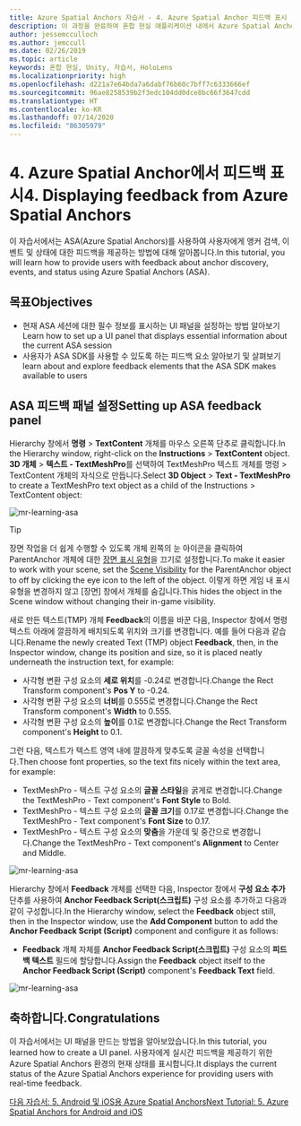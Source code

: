 ```yaml
---
title: Azure Spatial Anchors 자습서 - 4. Azure Spatial Anchor 피드백 표시
description: 이 과정을 완료하여 혼합 현실 애플리케이션 내에서 Azure Spatial Anchors를 구현하는 방법을 알아봅니다.
author: jessemcculloch
ms.author: jemccull
ms.date: 02/26/2019
ms.topic: article
keywords: 혼합 현실, Unity, 자습서, HoloLens
ms.localizationpriority: high
ms.openlocfilehash: d221a7e64bda7a6dabf76b60c7bff7c6333666ef
ms.sourcegitcommit: 96ae8258539b2f3edc104dd0dce8bc66f3647cdd
ms.translationtype: HT
ms.contentlocale: ko-KR
ms.lasthandoff: 07/14/2020
ms.locfileid: "86305979"
---
```

# <a name="4-displaying-feedback-from-azure-spatial-anchors"></a><span data-ttu-id="2f6a3-105">4. Azure Spatial Anchor에서 피드백 표시</span><span class="sxs-lookup"><span data-stu-id="2f6a3-105">4. Displaying feedback from Azure Spatial Anchors</span></span>

<span data-ttu-id="2f6a3-106">이 자습서에서는 ASA(Azure Spatial Anchors)를 사용하여 사용자에게 앵커 검색, 이벤트 및 상태에 대한 피드백을 제공하는 방법에 대해 알아봅니다.</span><span class="sxs-lookup"><span data-stu-id="2f6a3-106">In this tutorial, you will learn how to provide users with feedback about anchor discovery, events, and status using Azure Spatial Anchors (ASA).</span></span>

## <a name="objectives"></a><span data-ttu-id="2f6a3-107">목표</span><span class="sxs-lookup"><span data-stu-id="2f6a3-107">Objectives</span></span>

* <span data-ttu-id="2f6a3-108">현재 ASA 세션에 대한 필수 정보를 표시하는 UI 패널을 설정하는 방법 알아보기</span><span class="sxs-lookup"><span data-stu-id="2f6a3-108">Learn how to set up a UI panel that displays essential information about the current ASA session</span></span>
* <span data-ttu-id="2f6a3-109">사용자가 ASA SDK를 사용할 수 있도록 하는 피드백 요소 알아보기 및 살펴보기</span><span class="sxs-lookup"><span data-stu-id="2f6a3-109">learn about and explore feedback elements that the ASA SDK makes available to users</span></span>

## <a name="setting-up-asa-feedback-panel"></a><span data-ttu-id="2f6a3-110">ASA 피드백 패널 설정</span><span class="sxs-lookup"><span data-stu-id="2f6a3-110">Setting up ASA feedback panel</span></span>

<span data-ttu-id="2f6a3-111">Hierarchy 창에서 **명령** > **TextContent** 개체를 마우스 오른쪽 단추로 클릭합니다.</span><span class="sxs-lookup"><span data-stu-id="2f6a3-111">In the Hierarchy window, right-click on the **Instructions** > **TextContent** object.</span></span> <span data-ttu-id="2f6a3-112">**3D 개체** > **텍스트 - TextMeshPro**를 선택하여 TextMeshPro 텍스트 개체를 명령 > TextContent 개체의 자식으로 만듭니다.</span><span class="sxs-lookup"><span data-stu-id="2f6a3-112">Select **3D Object** > **Text - TextMeshPro** to create a TextMeshPro text object as a child of the Instructions > TextContent object:</span></span>

![mr-learning-asa](images/mr-learning-asa/asa-04-section1-step1-1.png)

> [!TIP]
> <span data-ttu-id="2f6a3-114">장면 작업을 더 쉽게 수행할 수 있도록 개체 왼쪽의 눈 아이콘을 클릭하여 ParentAnchor 개체에 대한 <a href="https://docs.unity3d.com/Manual/SceneVisibility.html" target="_blank">장면 표시 유형</a>을 끄기로 설정합니다.</span><span class="sxs-lookup"><span data-stu-id="2f6a3-114">To make it easier to work with your scene, set the  <a href="https://docs.unity3d.com/Manual/SceneVisibility.html" target="_blank">Scene Visibility</a> for the ParentAnchor object to off by clicking the eye icon to the left of the object.</span></span> <span data-ttu-id="2f6a3-115">이렇게 하면 게임 내 표시 유형을 변경하지 않고 [장면] 창에서 개체를 숨깁니다.</span><span class="sxs-lookup"><span data-stu-id="2f6a3-115">This hides the object in the Scene window without changing their in-game visibility.</span></span>

<span data-ttu-id="2f6a3-116">새로 만든 텍스트(TMP) 개체 **Feedback**의 이름을 바꾼 다음, Inspector 창에서 명령 텍스트 아래에 깔끔하게 배치되도록 위치와 크기를 변경합니다. 예를 들어 다음과 같습니다.</span><span class="sxs-lookup"><span data-stu-id="2f6a3-116">Rename the newly created Text (TMP) object **Feedback**, then, in the Inspector window, change its position and size, so it is placed neatly underneath the instruction text, for example:</span></span>

* <span data-ttu-id="2f6a3-117">사각형 변환 구성 요소의 **세로 위치**를 -0.24로 변경합니다.</span><span class="sxs-lookup"><span data-stu-id="2f6a3-117">Change the Rect Transform component's **Pos Y** to -0.24.</span></span>
* <span data-ttu-id="2f6a3-118">사각형 변환 구성 요소의 **너비**를 0.555로 변경합니다.</span><span class="sxs-lookup"><span data-stu-id="2f6a3-118">Change the Rect Transform component's **Width** to 0.555.</span></span>
* <span data-ttu-id="2f6a3-119">사각형 변환 구성 요소의 **높이**를 0.1로 변경합니다.</span><span class="sxs-lookup"><span data-stu-id="2f6a3-119">Change the Rect Transform component's **Height** to 0.1.</span></span>

<span data-ttu-id="2f6a3-120">그런 다음, 텍스트가 텍스트 영역 내에 깔끔하게 맞추도록 글꼴 속성을 선택합니다.</span><span class="sxs-lookup"><span data-stu-id="2f6a3-120">Then choose font properties, so the text fits nicely within the text area, for example:</span></span>

* <span data-ttu-id="2f6a3-121">TextMeshPro - 텍스트 구성 요소의 **글꼴 스타일**을 굵게로 변경합니다.</span><span class="sxs-lookup"><span data-stu-id="2f6a3-121">Change the TextMeshPro - Text component's **Font Style** to Bold.</span></span>
* <span data-ttu-id="2f6a3-122">TextMeshPro - 텍스트 구성 요소의 **글꼴 크기**를 0.17로 변경합니다.</span><span class="sxs-lookup"><span data-stu-id="2f6a3-122">Change the TextMeshPro - Text component's **Font Size** to 0.17.</span></span>
* <span data-ttu-id="2f6a3-123">TextMeshPro - 텍스트 구성 요소의 **맞춤**을 가운데 및 중간으로 변경합니다.</span><span class="sxs-lookup"><span data-stu-id="2f6a3-123">Change the TextMeshPro - Text component's **Alignment** to Center and Middle.</span></span>

![mr-learning-asa](images/mr-learning-asa/asa-04-section1-step1-2.png)

<span data-ttu-id="2f6a3-125">Hierarchy 창에서 **Feedback** 개체를 선택한 다음, Inspector 창에서 **구성 요소 추가** 단추를 사용하여 **Anchor Feedback Script(스크립트)** 구성 요소를 추가하고 다음과 같이 구성합니다.</span><span class="sxs-lookup"><span data-stu-id="2f6a3-125">In the Hierarchy window, select the **Feedback** object still, then in the Inspector window, use the **Add Component** button to add the **Anchor Feedback Script (Script)** component and configure it as follows:</span></span>

* <span data-ttu-id="2f6a3-126">**Feedback** 개체 자체를 **Anchor Feedback Script(스크립트)** 구성 요소의 **피드백 텍스트** 필드에 할당합니다.</span><span class="sxs-lookup"><span data-stu-id="2f6a3-126">Assign the **Feedback** object itself to the **Anchor Feedback Script (Script)** component's **Feedback Text** field.</span></span>

![mr-learning-asa](images/mr-learning-asa/asa-04-section1-step1-3.png)

## <a name="congratulations"></a><span data-ttu-id="2f6a3-128">축하합니다.</span><span class="sxs-lookup"><span data-stu-id="2f6a3-128">Congratulations</span></span>

<span data-ttu-id="2f6a3-129">이 자습서에서는 UI 패널을 만드는 방법을 알아보았습니다.</span><span class="sxs-lookup"><span data-stu-id="2f6a3-129">In this tutorial, you learned how to create a UI panel.</span></span> <span data-ttu-id="2f6a3-130">사용자에게 실시간 피드백을 제공하기 위한 Azure Spatial Anchors 환경의 현재 상태를 표시합니다.</span><span class="sxs-lookup"><span data-stu-id="2f6a3-130">It displays the current status of the Azure Spatial Anchors experience for providing users with real-time feedback.</span></span>

[<span data-ttu-id="2f6a3-131">다음 자습서: 5. Android 및 iOS용 Azure Spatial Anchors</span><span class="sxs-lookup"><span data-stu-id="2f6a3-131">Next Tutorial: 5. Azure Spatial Anchors for Android and iOS</span></span>](mr-learning-asa-05.md)
